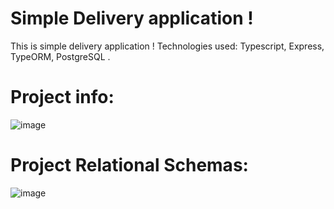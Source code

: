 # Simple Delivery application !

This is simple delivery application !
Technologies used: Typescript, Express, TypeORM, PostgreSQL .

# Project info:

![image](https://gitlab.com/_amix/delivery/-/tree/master/image/project.png)

# Project Relational Schemas:

![image](https://gitlab.com/_amix/delivery/-/tree/master/image/delivery_ERD.png)
